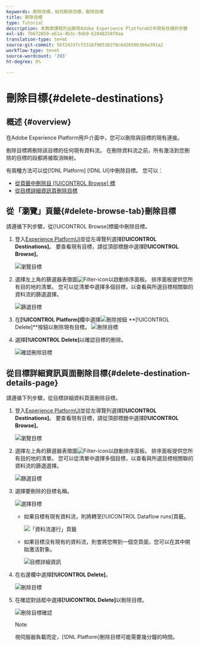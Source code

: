 ```yaml
---
keywords: 刪除目標，如何刪除目標，刪除目標
title: 刪除目標
type: Tutorial
description: 本教學課程列出刪除Adobe Experience PlatformUI中現有目標的步驟
exl-id: 7b672859-e61a-4b3c-9db9-62048258f0aa
translation-type: tm+mt
source-git-commit: 5b72433fcf2318f98538278c6d2650b366e391a2
workflow-type: tm+mt
source-wordcount: '393'
ht-degree: 0%

---
```


# 刪除目標{#delete-destinations}

## 概述 {#overview}

在Adobe Experience Platform用戶介面中，您可以刪除與目標的現有連接。

刪除目標將刪除該目標的任何現有資料流。 在刪除資料流之前，所有激活到您刪除的目標的段都將被取消映射。

有兩種方法可以從[!DNL Platform] [!DNL UI]中刪除目標。 您可以：

* [從頁籤中刪除目 [!UICONTROL Browse] 標](#delete-browse-tab)
* [從目標詳細資訊頁刪除目標](#delete-destination-details-page)

## 從「瀏覽」頁籤{#delete-browse-tab}刪除目標

請遵循下列步驟，從[!UICONTROL Browse]標籤中刪除目標。

1. 登入[Experience PlatformUI](https://platform.adobe.com/)並從左導覽列選擇&#x200B;**[!UICONTROL Destinations]**。 要查看現有目標，請從頂部標題中選擇&#x200B;**[!UICONTROL Browse]**。

   ![瀏覽目標](../assets/ui/delete-destinations/browse-destinations.png)

2. 選擇左上角的篩選器表徵圖![Filter-icon](../assets/ui/delete-destinations/filter.png)以啟動排序面板。 排序面板提供您所有目的地的清單。 您可以從清單中選擇多個目標，以查看與所選目標相關聯的資料流的篩選選擇。

   ![篩選目標](../assets/ui/delete-destinations/filter-destinations.png)

3. 在&#x200B;**[!UICONTROL Platform]**&#x200B;欄中選擇![刪除按鈕](../assets/ui/delete-destinations/delete-icon.png) **[!UICONTROL Delete]**按鈕以刪除現有目標。
   ![刪除目標](../assets/ui/delete-destinations/delete-destinations.png)

4. 選擇&#x200B;**[!UICONTROL Delete]**&#x200B;以確認目標的刪除。

   ![確認刪除目標](../assets/ui/delete-destinations/delete-destinations-confirm.png)


## 從目標詳細資訊頁面刪除目標{#delete-destination-details-page}

請遵循下列步驟，從目標詳細資料頁面刪除目標。

1. 登入[Experience PlatformUI](https://platform.adobe.com/)並從左導覽列選擇&#x200B;**[!UICONTROL Destinations]**。 要查看現有目標，請從頂部標題中選擇&#x200B;**[!UICONTROL Browse]**。

   ![瀏覽目標](../assets/ui/delete-destinations/browse-destinations.png)

2. 選擇左上角的篩選器表徵圖![Filter-icon](../assets/ui/delete-destinations/filter.png)以啟動排序面板。 排序面板提供您所有目的地的清單。 您可以從清單中選擇多個目標，以查看與所選目標相關聯的資料流的篩選選擇。

   ![篩選目標](../assets/ui/delete-destinations/filter-destinations.png)

3. 選擇要刪除的目標名稱。

   ![選擇目標](../assets/ui/delete-destinations/delete-destination-select.png)

   * 如果目標有現有資料流，則將轉至[!UICONTROL Dataflow runs]頁籤。

      ![「資料流運行」頁籤](../assets/ui/delete-destinations/destination-details-dataflows.png)

   * 如果目標沒有現有的資料流，則會將您帶到一個空頁面，您可以在其中開始激活對象。

      ![目標詳細資訊](../assets/ui/delete-destinations/destination-details-empty.png)


4. 在右邊欄中選擇&#x200B;**[!UICONTROL Delete]**。

   ![刪除目標](../assets/ui/delete-destinations/delete-destinations-button.png)

5. 在確認對話框中選擇&#x200B;**[!UICONTROL Delete]**&#x200B;以刪除目標。

   ![刪除目標確認](..//assets/ui/delete-destinations/delete-destinations-delete.png)

   >[!NOTE]
   >
   >視伺服器負載而定，[!DNL Platform]刪除目標可能需要幾分鐘的時間。
